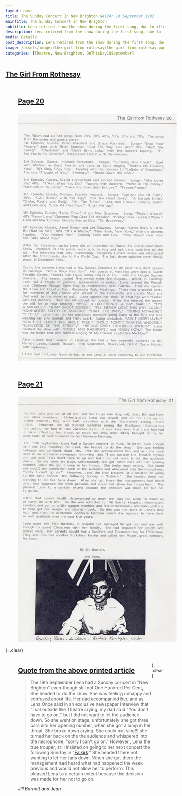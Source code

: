 ```yaml
---
layout: post
title: The Sunday Concert In New Brighton &#124; 19 September 1982
maintitle: The Sunday Concert In New Brighton
subtitle: Lena retired from the show during the first song, due to illness, and the rest of the show was cancelled
description: Lena retired from the show during the first song, due to illness, and the rest of the show was cancelled.
media: Details
post_description: Lena retired from the show during the first song, due to illness, and the rest of the show was cancelled.
image: /assets/images/the-girl-from-rothesay/the-girl-from-rothesay-page-21.jpg
categories: [Theatre, New-Brighton, OnThisDay19September]
---
```


<h2 id="rothesay"><a href="#rothesay">The Girl From Rothesay</a></h2>

<figure class="fig1">
<figcaption>
<h2 id="page-20"><a href="#page-20">Page 20</a></h2>
</figcaption>
<a href="/assets/images/the-girl-from-rothesay/the-girl-from-rothesay-page-20.jpg"><img src="/assets/images/the-girl-from-rothesay/the-girl-from-rothesay-page-20.jpg" class="full-width zoom-in"></a>
</figure>

<figure class="fig2">
<figcaption>
<h2 id="page-21"><a href="#page-21">Page 21</a></h2>
</figcaption>
<a href="/assets/images/the-girl-from-rothesay/the-girl-from-rothesay-page-21.jpg"><img src="/assets/images/the-girl-from-rothesay/the-girl-from-rothesay-page-21.jpg" class="full-width zoom-in"></a>
</figure>

{: .clear}

<figure class="fig3">
<figcaption>
<h2 id="quote"><a href="#quote">Quote from the above printed article</a></h2>
<blockquote>The 19th September Lena had a Sunday concert in "New Brighton" even though still not One Hundred Per Cent, She headed to do the show. She was feeling unhappy and confused about life. Her dad accompanied her, and as Lena Once said in an exclusive newspaper interview that "I sat outside the Theatre crying, my dad said "You don't have to go on," but I did not want to let the audience down. So she went on stage, unfortunately she got three bars into her opening number, when she got a lump in her throat. She broke down crying, She could not sing!!! she turned her back on the the audience and whispered into the microphone,  "sorry I can't go on." However , Lena the true trouper, still insisted on going to her next concert the following Sunday in "<a href="/1982-09-26-the-lena-zavaroni-show/">Falkirk</a>." She headed there not wanting to let her fans down. When she got there the management had heard what had happened the week previous and would not allow her to perform. This pleased Lena to a certain extent because the decision was made for her not to go on.</blockquote>
<cite>Jill Barnett and Jean</cite>
</figcaption>
</figure>

<br />{: .clear}

<style>
.fig1 {float:left; width:49%;}

.fig2 {float:right; width:49%;}

figcaption {float:left; width:100%;}

@media screen and (orientation:portrait) {
.fig1, .fig2 {float:left; width:100%;}
figcaption {float:left; width:100%; margin-bottom: 10px;}
}
</style>
